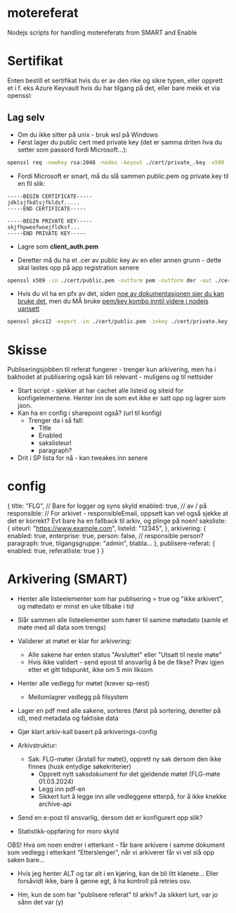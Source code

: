 # motereferat
Nodejs scripts for handling motereferats from SMART and Enable

# Sertifikat
Enten bestill et sertifikat hvis du er av den rike og sikre typen, eller opprett et i f. eks Azure Keyvault hvis du har tilgang på det, eller bare mekk et via openssl:

## Lag selv
- Om du ikke sitter på unix - bruk wsl på Windows
- Først lager du public cert med private key (det er samma driten hva du setter som passord fordi Microsoft...):
```bash
openssl req -newkey rsa:2048 -nodes -keyout ./cert/private_.key -x509 -days 365 -out ./cert/public.pem -subj '/CN=motereferat\/C={countryCode}/ST={state}/O={organization}' -passout pass:{someSuperSecretPassword}
```
- Fordi Microsoft er smart, må du slå sammen public.pem og private.key til en fil slik:
```
-----BEGIN CERTIFICATE-----
jdklsjfkdlsjfkldsf.....
-----END CERTIFICATE-----

-----BEGIN PRIVATE KEY-----
skjfhpweofwoejfldksf...
-----END PRIVATE KEY-----
```
- Lagre som **client_auth.pem**

- Deretter må du ha et .cer av public key av en eller annen grunn - dette skal lastes opp på app registration senere
```bash
openssl x509 -in ./cert/public.pem -outform pem -outform der -out ./cert/public.cer
```

- Hvis du vil ha en pfx av det, siden [noe av dokumentasjonen sier du kan bruke det](https://github.com/Azure/azure-sdk-for-net/blob/main/sdk/identity/Azure.Identity/samples/ClientCertificateCredentialSamples.md), men du MÅ bruke [pem/key kombo inntil videre i nodejs uansett](https://learn.microsoft.com/en-us/javascript/api/@azure/identity/clientcertificatecredential?view=azure-node-latest)
```bash
openssl pkcs12 -export -in ./cert/public.pem -inkey ./cert/private.key -out ./cert/motereferat_client_auth.pfx -password pass:{super-secret}
```

# Skisse
Publiseringsjobben til referat fungerer - trenger kun arkivering, men ha i bakhodet at publisering også kan bli relevant - muligens og til nettsider

- Start script - sjekker at har cachet alle listeid og siteid for konfigelementene. Henter inn de som evt ikke er satt opp og lagrer som json.
- Kan ha en config i sharepoint også? (url til konfig)
  - Trenger da i så fall:
    - Title
    - Enabled
    - sakslisteurl
    - paragraph?
- Drit i SP lista for nå - kan tweakes inn senere

# config
{
  title: "FLG", // Bare for logger og syns skyld
  enabled: true, // av / på
  responsible: <epost> // For arkivet - responsibleEmail, oppsett kan vel også sjekke at det er korrekt? Evt bare ha en fallback til arkiv, og plinge på noen!
  saksliste: {
    siteurl: "https://www.example.com",
    listeId: "12345",
  },
  arkivering: {
    enabled: true,
    enterprise: true,
    person: false, // responsible person?
    paragraph: true,
    tilgangsgruppe: "admin",
    blabla...
  },
  publisere-referat: {
    enabled: true,
    referatliste: true
  }
}

# Arkivering (SMART)
- Henter alle listeelementer som har publisering = true og "ikke arkivert", og møtedato er minst en uke tilbake i tid
- Slår sammen alle listeelementer som hører til samme møtedato (samle et møte med all data som trengs)
- Validerer at møtet er klar for arkivering:
  - Alle sakene har enten status "Avsluttet" eller "Utsatt til neste møte"
  - Hvis ikke validert - send epost til ansvarlig å be de fikse? Prøv igjen etter et gitt tidspunkt, ikke om 5 min liksom
- Henter alle vedlegg for møtet (krever sp-rest)
  - Mellomlagrer vedlegg på filsystem
- Lager en pdf med alle sakene, sorteres (først på sortering, deretter på id), med metadata og faktiske data

- Gjør klart arkiv-kall basert på arkiverings-config
- Arkivstruktur:
  - Sak: FLG-møter {årstall for møtet}, opprett ny sak dersom den ikke finnes (husk entydige søkekriterier)
    - Opprett nytt saksdokument for det gjeldende møtet (FLG-møte 01.03.2024)
    - Legg inn pdf-en
    - Sikkert lurt å legge inn alle vedleggene etterpå, for å ikke knekke archive-api

- Send en e-post til ansvarlig, dersom det er konfigurert opp slik?
- Statistikk-oppføring for moro skyld

OBS! Hva om noen endrer i etterkant - får bare arkivere i samme dokument som vedlegg i etterkant "Etterslenger", når vi arkiverer får vi vel slå opp saken bare...

- Hvis jeg henter ALT og tar alt i en kjøring, kan de bli litt klønete... Eller forsåvidt ikke, bare å gønne egt, å ha kontroll på retries osv.


- Hm, kun de som har "publisere referat" til arkiv? Ja sikkert lurt, var jo sånn det var (y)

